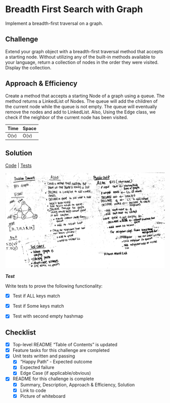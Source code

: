# Breadth First Search with Graph
Implement a breadth-first traversal on a graph.

## Challenge
Extend your graph object with a breadth-first traversal method that accepts a starting node. Without utilizing any of 
the built-in methods available to your language, return a collection of nodes in the order they were visited. 
Display the collection.

## Approach & Efficiency
Create a method that accepts a starting Node of a graph using a queue. The method returns a LinkedList of Nodes.
The queue will add the children of the current node while the queue is not empty. The queue will eventually remove 
the nodes and add to LinkedList. Also, Using the Edge class, we check if the neighbor of the current node has been 
visited. 

Time | Space
--- | ---
O(v) | O(v)

## Solution
[Code](../src/main/java/graph/Graph.java) | [Tests](../src/test/java/graph/GraphTest.java)

![White Board to BFS Graph Problem](../assets/bfsGraph.jpg)

***Test***
 
Write tests to prove the following functionality:

- [x] Test if ALL keys match
- [x] Test if Some keys match
- [x] Test with second empty hashmap


## Checklist
- [x] Top-level README “Table of Contents” is updated
- [x] Feature tasks for this challenge are completed
- [x] Unit tests written and passing
    - [x] “Happy Path” - Expected outcome
    - [x] Expected failure
    - [x] Edge Case (if applicable/obvious)
- [x] README for this challenge is complete
    - [x] Summary, Description, Approach & Efficiency, Solution
    - [x] Link to code
    - [x] Picture of whiteboard
